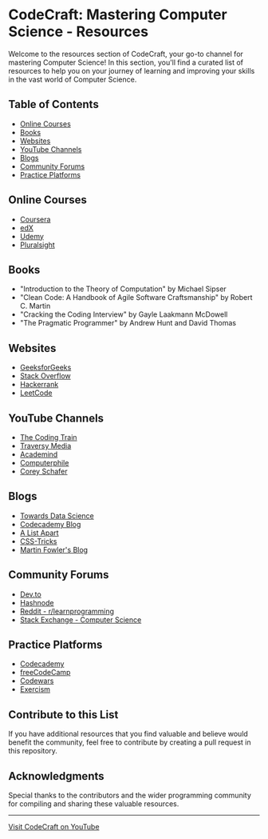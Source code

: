 # CodeCraft: Mastering Computer Science - Resources

Welcome to the resources section of CodeCraft, your go-to channel for mastering Computer Science! In this section, you'll find a curated list of resources to help you on your journey of learning and improving your skills in the vast world of Computer Science.

## Table of Contents

- [Online Courses](#online-courses)
- [Books](#books)
- [Websites](#websites)
- [YouTube Channels](#youtube-channels)
- [Blogs](#blogs)
- [Community Forums](#community-forums)
- [Practice Platforms](#practice-platforms)

## Online Courses

- [Coursera](https://www.coursera.org/)
- [edX](https://www.edx.org/)
- [Udemy](https://www.udemy.com/)
- [Pluralsight](https://www.pluralsight.com/)

## Books

- "Introduction to the Theory of Computation" by Michael Sipser
- "Clean Code: A Handbook of Agile Software Craftsmanship" by Robert C. Martin
- "Cracking the Coding Interview" by Gayle Laakmann McDowell
- "The Pragmatic Programmer" by Andrew Hunt and David Thomas

## Websites

- [GeeksforGeeks](https://www.geeksforgeeks.org/)
- [Stack Overflow](https://stackoverflow.com/)
- [Hackerrank](https://www.hackerrank.com/)
- [LeetCode](https://leetcode.com/)

## YouTube Channels

- [The Coding Train](https://www.youtube.com/c/TheCodingTrain)
- [Traversy Media](https://www.youtube.com/user/TechGuyWeb)
- [Academind](https://www.youtube.com/c/Academind)
- [Computerphile](https://www.youtube.com/user/Computerphile)
- [Corey Schafer](https://www.youtube.com/user/schafer5)

## Blogs

- [Towards Data Science](https://towardsdatascience.com/)
- [Codecademy Blog](https://www.codecademy.com/blog)
- [A List Apart](https://alistapart.com/)
- [CSS-Tricks](https://css-tricks.com/)
- [Martin Fowler's Blog](https://martinfowler.com/)

## Community Forums

- [Dev.to](https://dev.to/)
- [Hashnode](https://hashnode.com/)
- [Reddit - r/learnprogramming](https://www.reddit.com/r/learnprogramming/)
- [Stack Exchange - Computer Science](https://cs.stackexchange.com/)

## Practice Platforms

- [Codecademy](https://www.codecademy.com/)
- [freeCodeCamp](https://www.freecodecamp.org/)
- [Codewars](https://www.codewars.com/)
- [Exercism](https://exercism.io/)

## Contribute to this List

If you have additional resources that you find valuable and believe would benefit the community, feel free to contribute by creating a pull request in this repository.

## Acknowledgments

Special thanks to the contributors and the wider programming community for compiling and sharing these valuable resources.

---

[Visit CodeCraft on YouTube](https://www.youtube.com/@CodeCraft-ll5nz/featured)